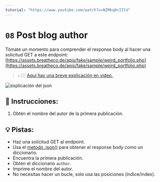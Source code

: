 ```yaml
---
tutorial: "https://www.youtube.com/watch?v=NZMkq0cIIlU"
---
```


# `08` Post blog author

Tómate un momento para comprender el response body al hacer una solicitud GET a este endpoint:
[https://assets.breatheco.de/apis/fake/sample/weird_portfolio.php](https://assets.breatheco.de/apis/fake/sample/weird_portfolio.php)

> 👉🏼 [Aquí hay una breve explicación en video.](https://www.youtube.com/watch?v=fwfBYVrvSk0)

![explicación del json](https://github.com/4GeeksAcademy/python-http-requests-api-tutorial-exercises/blob/master/assets/traversion_json.png?raw=true)

## 📝 Instrucciones:

1. Obtén el nombre del autor de la primera publicación.

## 💡 Pistas:

+ Haz una solicitud GET al endpoint.
+ Usa el [metodo .json()](https://www.w3schools.com/python/ref_requests_response.asp) para obtener el response body como un diccionario.
+ Encuentra la primera publicación.
+ Obtén el diccionario `author`.
+ Imprime el nombre del autor.
+ No necesitas hacer un bucle, solo usa las posiciones (índice/index).

